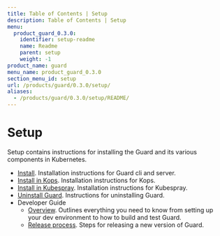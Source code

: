 ```yaml
---
title: Table of Contents | Setup
description: Table of Contents | Setup
menu:
  product_guard_0.3.0:
    identifier: setup-readme
    name: Readme
    parent: setup
    weight: -1
product_name: guard
menu_name: product_guard_0.3.0
section_menu_id: setup
url: /products/guard/0.3.0/setup/
aliases:
  - /products/guard/0.3.0/setup/README/
---
```


# Setup

Setup contains instructions for installing the Guard and its various components in Kubernetes.

- [Install](/products/guard/0.3.0/setup/install). Installation instructions for Guard cli and server.
- [Install in Kops](/products/guard/0.3.0/setup/install-kops). Installation instructions for Kops.
- [Install in Kubespray](/products/guard/0.3.0/setup/install-kubespray). Installation instructions for Kubespray.
- [Uninstall Guard](/products/guard/0.3.0/setup/uninstall). Instructions for uninstalling Guard.
- Developer Guide
  - [Overview](/products/guard/0.3.0/setup/developer-guide/overview). Outlines everything you need to know from setting up your dev environment to how to build and test Guard.
  - [Release process](/products/guard/0.3.0/setup/developer-guide/release). Steps for releasing a new version of Guard.
